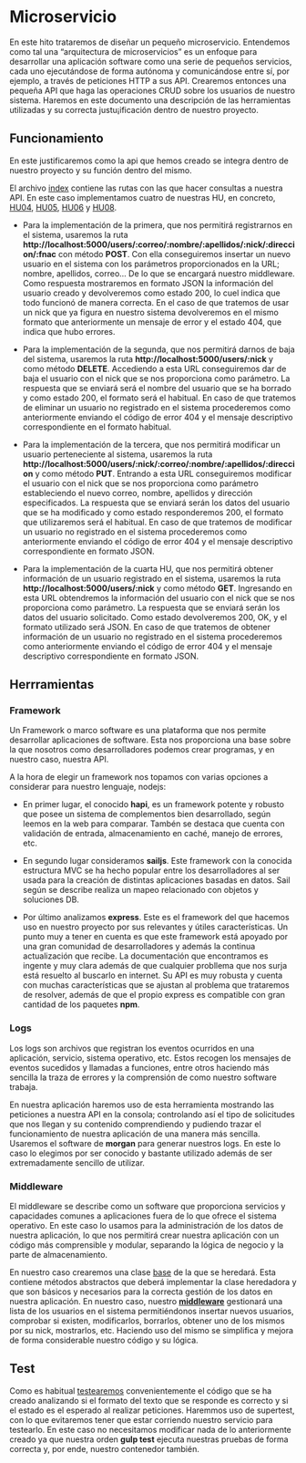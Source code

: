 # Microservicio

En este hito trataremos de diseñar un pequeño microservicio. Entendemos como tal una “arquitectura de microservicios” es un enfoque para desarrollar una aplicación software como una serie de pequeños servicios, cada uno ejecutándose de forma autónoma y comunicándose entre sí, por ejemplo, a través de peticiones HTTP a sus API. Crearemos entonces una pequeña API que haga las operaciones CRUD sobre los usuarios de nuestro sistema. Haremos en este documento una descripción de las herramientas utilizadas y su correcta justu¡ificación dentro de nuestro proyecto.

## Funcionamiento

En este justificaremos como la api que hemos creado se integra dentro de nuestro proyecto y su función dentro del mismo.

El archivo [index](https://github.com/XDavid1999/PacketService/blob/master/microservicio/index.js) contiene las rutas con las que hacer consultas a nuestra API. En este caso implementamos cuatro de nuestras HU, en concreto, [HU04](https://github.com/XDavid1999/PacketService/issues/18), [HU05](https://github.com/XDavid1999/PacketService/issues/19), [HU06](https://github.com/XDavid1999/PacketService/issues/20) y [HU08](https://github.com/XDavid1999/PacketService/issues/25).

- Para la implementación de la primera, que nos permitirá registrarnos en el sistema, usaremos la ruta **http://localhost:5000/users/:correo/:nombre/:apellidos/:nick/:direccion/:fnac** con método **POST**. Con ella conseguiremos insertar un nuevo usuario en el sistema con los parámetros proporcionados en la URL; nombre, apellidos, correo... De lo que se encargará nuestro middleware. Como respuesta mostraremos en formato JSON la información del usuario creado y devolveremos como estado 200, lo cuel indica que todo funcionó de manera correcta. En el caso de que tratemos de usar un nick que ya figura en nuestro sistema devolveremos en el mismo formato que anteriormente un mensaje de error y el estado 404, que indica que hubo errores.

- Para la implementación de la segunda, que nos permitirá darnos de baja del sistema, usaremos la ruta **http://localhost:5000/users/:nick** y como método **DELETE**. Accediendo a esta URL conseguiremos dar de baja el usuario con el nick que se nos proporciona como parámetro. La respuesta que se enviará será el nombre del usuario que se ha borrado y como estado 200, el formato será el habitual. En caso de que tratemos de eliminar un usuario no registrado en el sistema procederemos como anteriormente enviando el código de error 404 y el mensaje descriptivo correspondiente en el formato habitual.

- Para la implementación de la tercera, que nos permitirá modificar un usuario perteneciente al sistema, usaremos la ruta **http://localhost:5000/users/:nick/:correo/:nombre/:apellidos/:direccion** y como método **PUT**. Entrando a esta URL conseguiremos modificar el usuario con el nick que se nos proporciona como parámetro estableciendo el nuevo correo, nombre, apellidos y dirección especificados. La respuesta que se enviará serán los datos del usuario que se ha modificado y como estado responderemos 200, el formato que utilizaremos será el habitual. En caso de que tratemos de modificar un usuario no registrado en el sistema procederemos como anteriormente enviando el código de error 404 y el mensaje descriptivo correspondiente en formato JSON.

- Para la implementación de la cuarta HU, que nos permitirá obtener información de un usuario registrado en el sistema, usaremos la ruta **http://localhost:5000/users/:nick** y como método **GET**. Ingresando en esta URL obtendremos la información del usuario con el nick que se nos proporciona como parámetro. La respuesta que se enviará serán los datos del usuario solicitado. Como estado devolveremos 200, OK, y el formato utilizado será JSON. En caso de que tratemos de obtener información de un usuario no registrado en el sistema procederemos como anteriormente enviando el código de error 404 y el mensaje descriptivo correspondiente en formato JSON.

## Herrramientas

### Framework

Un Framework o marco software es una plataforma que nos permite desarrollar aplicaciones de software. Esta nos proporciona una base sobre la que nosotros como desarrolladores podemos crear programas, y en nuestro caso, nuestra API.

A la hora de elegir un framework nos topamos con varias opciones a considerar para nuestro lenguaje, nodejs:

- En primer lugar, el conocido **hapi**, es un framework potente y robusto que posee un sistema de complementos bien desarrollado, según leemos en la web para comparar. Tambén se destaca que cuenta con validación de entrada, almacenamiento en caché, manejo de errores, etc.

- En segundo lugar consideramos **sailjs**. Este framework con la conocida estructura MVC se ha hecho popular entre los desarrolladores al ser usada para la creación de distintas aplicaciones basadas en datos. Sail según se describe realiza un mapeo relacionado con objetos y soluciones DB.

- Por último analizamos **express**. Este es el framework del que hacemos uso en nuestro proyecto por sus relevantes y útiles características. Un punto muy a tener en cuenta es que este framework está apoyado por una gran comunidad de desarrolladores y además la continua actualización que recibe. La documentación que encontramos es ingente y muy clara además de que cualquier probllema que nos surja está resuelto al buscarlo en internet. Su API es muy robusta y cuenta con muchas características que se ajustan al problema que trataremos de resolver, además de que el propio express es compatible con gran cantidad de los paquetes **npm**. 


### Logs

Los logs son archivos que registran los eventos ocurridos en una aplicación, servicio, sistema operativo, etc. Estos recogen los mensajes de eventos sucedidos y llamadas a funciones, entre otros haciendo más sencilla la traza de errores y la comprensión de como nuestro software trabaja.   

En nuestra aplicación haremos uso de esta herramienta mostrando las peticiones a nuestra API en la consola; controlando así el tipo de solicitudes que nos llegan y su contenido comprendiendo y pudiendo trazar el funcionamiento de nuestra aplicación de una manera más sencilla. Usaremos el software de **morgan** para generar nuestros logs. En este lo caso lo elegimos por ser conocido y bastante utilizado además de ser extremadamente sencillo de utilizar.

### Middleware

El middleware se describe como un software que proporciona servicios y capacidades comunes a aplicaciones fuera de lo que ofrece el sistema operativo. En este caso lo usamos para la administración de los datos de nuestra aplicación, lo que nos permitirá crear nuestra aplicación con un código más comprensible y modular, separando la lógica de negocio y la parte de almacenamiento.

En nuestro caso crearemos una clase [base](https://github.com/XDavid1999/PacketService/blob/master/microservicio/Dator.js) de la que se heredará. Esta contiene métodos abstractos que deberá implementar la clase heredadora y que son básicos y necesarios para la correcta gestión de los datos en nuestra aplicación. En nuestro caso, nuestro [**middleware**](https://github.com/XDavid1999/PacketService/blob/master/microservicio/ListDator.js) gestionará una lista de los usuarios en el sistema permitiéndonos insertar nuevos usuarios, comprobar si existen, modificarlos, borrarlos, obtener uno de los mismos por su nick, mostrarlos, etc. Haciendo uso del mismo se simplifica y mejora de forma considerable nuestro código y su lógica.

## Test
Como es habitual [testearemos](https://github.com/XDavid1999/PacketService/blob/master/test/packetServiceIntegrationTest.js) convenientemente el código que se ha creado analizando si el formato del texto que se responde es correcto y si el estado es el esperado al realizar peticiones. Haremmos uso de supertest, con lo que evitaremos tener que estar corriendo nuestro servicio para testearlo. En este caso no necesitamos modificar nada de lo anteriormente creado ya que nuestra orden **gulp test** ejecuta nuestras pruebas de forma correcta y, por ende, nuestro contenedor también.





